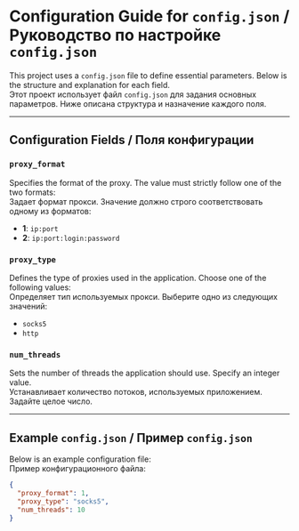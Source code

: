 
# Configuration Guide for `config.json` / Руководство по настройке `config.json`

This project uses a `config.json` file to define essential parameters. Below is the structure and explanation for each field.  
Этот проект использует файл `config.json` для задания основных параметров. Ниже описана структура и назначение каждого поля.

---

## Configuration Fields / Поля конфигурации

### `proxy_format`
Specifies the format of the proxy. The value must strictly follow one of the two formats:  
Задает формат прокси. Значение должно строго соответствовать одному из форматов:
- **1**: `ip:port`  
- **2**: `ip:port:login:password`

### `proxy_type`
Defines the type of proxies used in the application. Choose one of the following values:  
Определяет тип используемых прокси. Выберите одно из следующих значений:
- `socks5` 
- `http`

### `num_threads`
Sets the number of threads the application should use. Specify an integer value.  
Устанавливает количество потоков, используемых приложением. Задайте целое число.

---

## Example `config.json` / Пример `config.json`

Below is an example configuration file:  
Пример конфигурационного файла:  

```json
{
  "proxy_format": 1,
  "proxy_type": "socks5",
  "num_threads": 10
}


